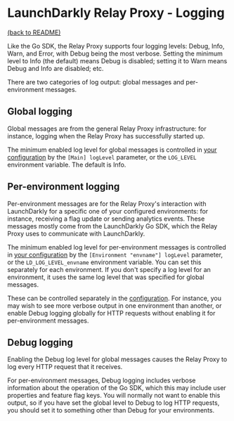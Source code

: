 # LaunchDarkly Relay Proxy - Logging

[(back to README)](../README.md)

Like the Go SDK, the Relay Proxy supports four logging levels: Debug, Info, Warn, and Error, with Debug being the most verbose. Setting the minimum level to Info (the default) means Debug is disabled; setting it to Warn means Debug and Info are disabled; etc.

There are two categories of log output: global messages and per-environment messages.

## Global logging

Global messages are from the general Relay Proxy infrastructure: for instance, logging when the Relay Proxy has successfully started up.

The minimum enabled log level for global messages is controlled in [your configuration](./configuration.md#file-section-man) by the `[Main] logLevel` parameter, or the `LOG_LEVEL` environment variable. The default is Info.

## Per-environment logging

Per-environment messages are for the Relay Proxy's interaction with LaunchDarkly for a specific one of your configured environments: for instance, receiving a flag update or sending analytics events. These messages mostly come from the LaunchDarkly Go SDK, which the Relay Proxy uses to communicate with LaunchDarkly.

The minimum enabled log level for per-environment messages is controlled in [your configuration](./configuration.md#file-section-environment-name) by the `[Environment "envname"] logLevel` parameter, or the `LD_LOG_LEVEL_envname` environment variable. You can set this separately for each environment. If you don't specify a log level for an environment, it uses the same log level that was specified for global messages.


These can be controlled separately in the [configuration](./configuration.md). For instance, you may wish to see more verbose output in one environment than another, or enable Debug logging globally for HTTP requests without enabling it for per-environment messages.

## Debug logging

Enabling the Debug log level for global messages causes the Relay Proxy to log every HTTP request that it receives.

For per-environment messages, Debug logging includes verbose information about the operation of the Go SDK, which this may include user properties and feature flag keys. You will normally not want to enable this output, so if you have set the global level to Debug to log HTTP requests, you should set it to something other than Debug for your environments.
